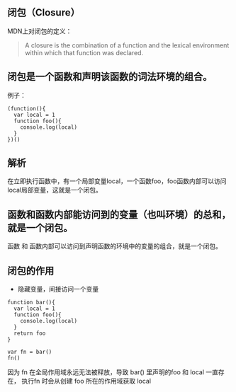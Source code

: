 ## 闭包（Closure）
MDN上对闭包的定义：
> A closure is the combination of a function and the lexical environment within which that function was declared.
## 闭包是一个函数和声明该函数的词法环境的组合。

例子：
```
(function(){
  var local = 1
  function foo(){
    console.log(local)
  }
})()
```
## 解析
在立即执行函数中，有一个局部变量local，一个函数foo，foo函数内部可以访问local局部变量，这就是一个闭包。
## 函数和函数内部能访问到的变量（也叫环境）的总和，就是一个闭包。
函数 和 函数内部可以访问到声明函数的环境中的变量的组合，就是一个闭包。
## 闭包的作用
- 隐藏变量，间接访问一个变量
```
function bar(){
  var local = 1
  function foo(){
    console.log(local)
  }
  return foo
}

var fn = bar()
fn()
```
因为 fn 在全局作用域永远无法被释放，导致 bar() 里声明的foo 和 local 一直存在， 执行fn 时会从创建 foo 所在的作用域获取 local

